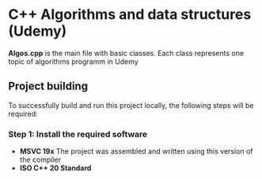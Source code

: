 # C++ Algorithms and data structures (Udemy)

**Algos.cpp** is the main file with basic classes. Each class represents one topic of algorithms programm in Udemy

## Project building

To successfully build and run this project locally, the following steps will be required:

### Step 1: Install the required software

- **MSVC 19x** The project was assembled and written using this version of the compiler
- **ISO C++ 20 Standard**

